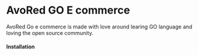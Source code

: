 # AvoRed GO E commerce


AvoRed Go e commerce is made with love around learing GO language and loving the open source community.


#### Installation

